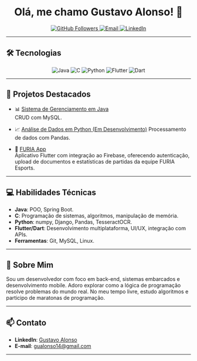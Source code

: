 <h1 align="center">Olá, me chamo Gustavo Alonso! 👋</h1>

<p align="center">
  <a href="https://github.com/guualonso">
    <img src="https://img.shields.io/github/followers/guualonso?label=Seguidores&style=social" alt="GitHub Followers">
  </a>
  <a href="mailto:gualonso14@gmail.com">
    <img src="https://img.shields.io/badge/Email-gualonso14@gmail.com-red?style=flat-square&logo=gmail" alt="Email">
  </a>
  <a href="https://www.linkedin.com/in/gustavo-alonso-938051209/">
    <img src="https://img.shields.io/badge/LinkedIn-Gustavo%20Alonso-blue?style=flat-square&logo=linkedin" alt="LinkedIn">
  </a>
</p>

---

## 🛠️ Tecnologias

<p align="center">
  <img src="https://img.shields.io/badge/Java-ED8B00?style=for-the-badge&logo=openjdk&logoColor=white" alt="Java">
  <img src="https://img.shields.io/badge/C-00599C?style=for-the-badge&logo=c&logoColor=white" alt="C">
  <img src="https://img.shields.io/badge/Python-3776AB?style=for-the-badge&logo=python&logoColor=white" alt="Python">
  <img src="https://img.shields.io/badge/Flutter-02569B?style=for-the-badge&logo=flutter&logoColor=white" alt="Flutter">
  <img src="https://img.shields.io/badge/Dart-0175C2?style=for-the-badge&logo=dart&logoColor=white" alt="Dart">
</p>

---

## 🚀 Projetos Destacados

- 📊 [Sistema de Gerenciamento em Java](https://github.com/seu-user/sistema-gerenciamento-java)  
  CRUD com MySQL.

- 📈 [Análise de Dados em Python (Em Desenvolvimento)](https://github.com/guualonso/analise-dados-python) 
  Processamento de dados com Pandas.

- 📱 [FURIA App](https://github.com/guualonso/furia_app)  
  Aplicativo Flutter com integração ao Firebase, oferecendo autenticação, upload de documentos e estatísticas de partidas da equipe FURIA Esports.

---

## 💻 Habilidades Técnicas

- **Java**: POO, Spring Boot.
- **C**: Programação de sistemas, algoritmos, manipulação de memória.
- **Python**: numpy, Django, Pandas, TesseractOCR.
- **Flutter/Dart**: Desenvolvimento multiplataforma, UI/UX, integração com APIs.
- **Ferramentas**: Git, MySQL, Linux.

---

## 📌 Sobre Mim

Sou um desenvolvedor com foco em back-end, sistemas embarcados e desenvolvimento mobile. Adoro explorar como a lógica de programação resolve problemas do mundo real. No meu tempo livre, estudo algoritmos e participo de maratonas de programação.

---

## 📫 Contato

- **LinkedIn**: [Gustavo Alonso](https://www.linkedin.com/in/gustavo-alonso-938051209/)
- **E-mail**: [gualonso14@gmail.com](mailto:gualonso14@gmail.com)

---

